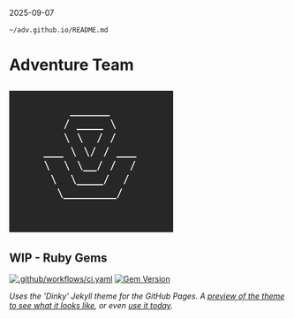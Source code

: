  2025-09-07    

```
~/adv.github.io/README.md
```

# Adventure Team

![ADV Thumbnail](adv-ascii-art.png)
-----------------------------------
WIP - Ruby Gems
---------------
[![.github/workflows/ci.yaml](https://github.com/adv-superuser/adv.github.io/actions/workflows/ci.yaml/badge.svg)](https://github.com/adv-superuser/adv.github.io/actions/workflows/ci.yaml) [![Gem Version](https://badge.fury.io/rb/jekyll-theme-dinky.svg)](https://badge.fury.io/rb/jekyll-theme-dinky)

*Uses the 'Dinky' Jekyll theme for the GitHub Pages. A [preview of the theme to see what it looks like](http://pages-themes.github.io/dinky), or even [use it today](#usage).*



